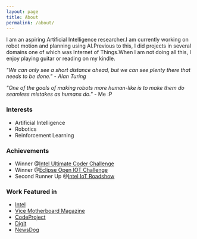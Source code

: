 ```yaml
---
layout: page
title: About
permalink: /about/
---
```


I am an aspiring Artificial Intelligence researcher.I am currently working on robot motion and planning using AI.Previous to this, I did projects in several domains one of which was Internet of Things.When I am not doing all this, I enjoy playing guitar or reading on my kindle. 

*"We can only see a short distance ahead, but we can see plenty there that needs to be done." - Alan Turing* <br />  

*"One of the goals of making robots more human-like is to make them do seamless mistakes as humans do."* - Me  :P

### Interests

* Artificial Intelligence
* Robotics
* Reinforcement Learning

### Achievements

* Winner @[Intel Ultimate Coder Challenge](https://software.intel.com/en-us/blogs/2016/08/05/the-intel-ultimate-coder-challenge-for-iot-winners-have-been-chosen)
* Winner @[Eclipse Open IOT Challenge](https://www.eclipse.org/org/press-release/20160310_iotchallenge_winners2016.php)
* Second Runner Up @[Intel IoT Roadshow](https://drive.google.com/file/d/0ByuvNaTkATl-MUlRWnh4Nl9uaVE/view?usp=sharing) 

### Work Featured in

* [Intel](https://vimeo.com/199944457)
* [Vice Motherboard Magazine](https://motherboard.vice.com/en_us/article/a-cognitive-healthcare-system-is-changing-medical-practices-in-remote-areas)
* [CodeProject](https://www.codeproject.com/articles/1165860/WebControls/)
* [Digit](http://www.digit.in/apps/intel-ultimate-coder-challenge-for-iot-what-is-team-vaidya-up-to-now-33481.html)
* [NewsDog](http://www.newsdog.today/a/article/5776231a76f3dffb593291ae/)



